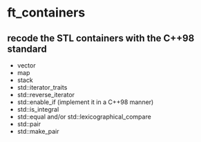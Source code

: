 # ft_containers
## recode the STL containers with the C++98 standard
+ vector
+ map
+ stack
+ std::iterator_traits
+ std::reverse_iterator
+ std::enable_if (implement it in a C++98 manner)
+ std::is_integral
+ std::equal and/or std::lexicographical_compare
+ std::pair
+ std::make_pair
